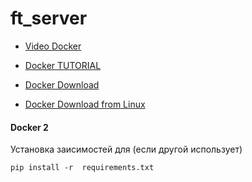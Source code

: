 # ft_server

* [Video Docker](https://www.youtube.com/watch?v=QF4ZF857m44)

* [Docker TUTORIAL](https://badcode.ru/docker-tutorial-dlia-novichkov-rassmatrivaiem-docker-tak-iesli-by-on-byl-ighrovoi-pristavkoi/)

* [Docker Download](https://www.docker.com/products/docker-desktop)

* [Docker Download from Linux](https://www.digitalocean.com/community/tutorials/docker-ubuntu-18-04-1-ru)

 #### Docker 2
 
Установка заисимостей для (если другой использует)
 
    pip install -r  requirements.txt
